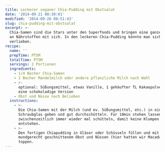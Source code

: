 ```yaml
---
title: Leckerer veganer Chia-Pudding mit Obstsalat
date: '2014-09-21 08:30:01'
modified: '2014-09-26 08:51:43'
slug: chia-pudding-mit-obstsalat
excerpt: >-
  Chia-Samen sind die Stars unter den Superfoods und bringen eine ganze Palette
  an Nährstoffen mit sich. In den leckeren Chia-Pudding könnte man sich glatt
  verlieben.
recipe:
  name: ''
  prepTime: PT5M
  totalTime: PT5M
  servings: 2 Portionen
  ingredients:
    - 1/4 Becher Chia-Samen
    - 1 Becher Mandelmilch oder andere pflanzliche Milch nach Wahl
    - >-
      optional: Süßungsmittel, etwas Vanille, 1 gehäufter TL Kakaopulver für
      eine schokoladige Version
    - Obst und Nüsse nach Belieben
  instructions:
    - >-
      Die Chia-Samen mit der Milch (und ev. Süßungsmittel, etc.) in ein
      Schraubglas geben und gut durchschütteln. Für 10min stehen lassen,
      zwischenzeitlich immer wieder mal schütteln, damit keine Klumpen
      entstehen.
    - >-
      Den fertigen Chiapudding in Gläser oder Schüsseln füllen und mit
      mundgerecht geschnittenem Obst und Nüssen (hier hatten wir Macadamias)
      toppen.
---
```



